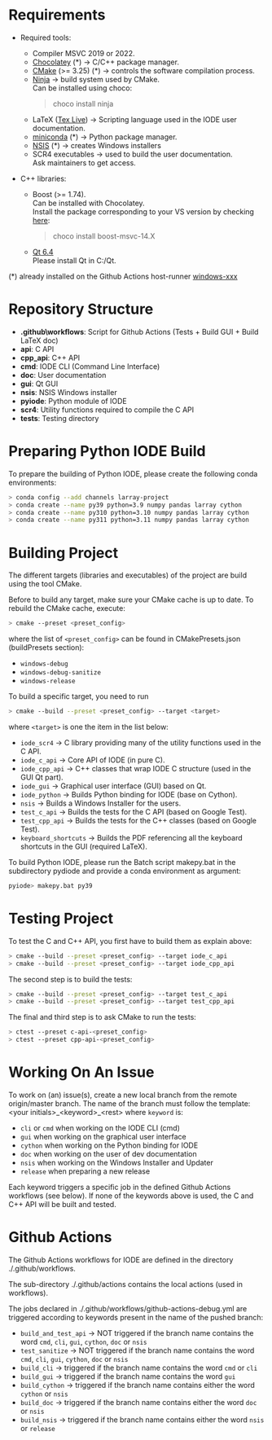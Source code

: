 # Requirements

- Required tools:
  - Compiler MSVC 2019 or 2022.
  - [Chocolatey](https://chocolatey.org/install) (*) -> C/C++ package manager.
  - [CMake](https://cmake.org/download) (>= 3.25) (*) -> controls the software compilation process.
  - [Ninja](https://ninja-build.org/) -> build system used by CMake. 
  <br> Can be installed using choco:
    > choco install ninja
  - LaTeX ([Tex Live](https://www.tug.org/texlive)) -> Scripting language used in the IODE user documentation.
  - [miniconda](https://docs.conda.io/en/latest/miniconda.html) (*) -> Python package manager.
  - [NSIS](https://nsis.sourceforge.io/Download) (*) -> creates Windows installers
  - SCR4 executables -> used to build the user documentation. 
  <br> Ask maintainers to get access.

- C++ libraries:
  - Boost (>= 1.74). 
  <br> Can be installed with Chocolatey. 
  <br> Install the package corresponding to your VS version by checking [here](https://community.chocolatey.org/packages?q=boost):
    > choco install boost-msvc-14.X
  - [Qt 6.4](https://www.qt.io/download)
  <br> Please install Qt in C:/Qt.

(*) already installed on the Github Actions host-runner [windows-xxx](https://docs.github.com/en/actions/using-github-hosted-runners/about-github-hosted-runners#supported-runners-and-hardware-resources)

# Repository Structure

- **.github\workflows**: Script for Github Actions (Tests + Build GUI + Build LaTeX doc)
- **api**: C API
- **cpp_api**: C++ API
- **cmd**: IODE CLI (Command Line Interface)
- **doc**: User documentation
- **gui**: Qt GUI
- **nsis**: NSIS Windows installer
- **pyiode**: Python module of IODE
- **scr4**: Utility functions required to compile the C API
- **tests**: Testing directory

# Preparing Python IODE Build

To prepare the building of Python IODE, please create the following conda environments:
```bash
> conda config --add channels larray-project
> conda create --name py39 python=3.9 numpy pandas larray cython
> conda create --name py310 python=3.10 numpy pandas larray cython
> conda create --name py311 python=3.11 numpy pandas larray cython
```

# Building Project

The different targets (libraries and executables) of the project are build using the tool CMake.

Before to build any target, make sure your CMake cache is up to date.
To rebuild the CMake cache, execute:
```bash
> cmake --preset <preset_config>
```
where the list of `<preset_config>` can be found in CMakePresets.json (buildPresets section):
- `windows-debug`
- `windows-debug-sanitize`
- `windows-release`

To build a specific target, you need to run
```bash
> cmake --build --preset <preset_config> --target <target>
```
where `<target>` is one the item in the list below:
- `iode_scr4`    -> C library providing many of the utility functions used in the C API.
- `iode_c_api`   -> Core API of IODE (in pure C).
- `iode_cpp_api` -> C++ classes that wrap IODE C structure (used in the GUI Qt part).
- `iode_gui`     -> Graphical user interface (GUI) based on Qt.
- `iode_python`  -> Builds Python binding for IODE (base on Cython).
- `nsis`         -> Builds a Windows Installer for the users.
- `test_c_api`   -> Builds the tests for the C API (based on Google Test).
- `test_cpp_api` -> Builds the tests for the C++ classes (based on Google Test).
- `keyboard_shortcuts` -> Builds the PDF referencing all the keyboard shortcuts in the GUI (required LaTeX).

To build Python IODE, please run the Batch script makepy.bat in the subdirectory pydiode 
and provide a conda environment as argument:
```bash
pyiode> makepy.bat py39 
```

# Testing Project

To test the C and C++ API, you first have to build them as explain above:
```bash
> cmake --build --preset <preset_config> --target iode_c_api
> cmake --build --preset <preset_config> --target iode_cpp_api
```

The second step is to build the tests:
```bash
> cmake --build --preset <preset_config> --target test_c_api
> cmake --build --preset <preset_config> --target test_cpp_api
```

The final and third step is to ask CMake to run the tests:
```bash
> ctest --preset c-api-<preset_config>
> ctest --preset cpp-api-<preset_config>
```

# Working On An Issue

To work on (an) issue(s), create a new local branch from the remote origin/master branch.
The name of the branch must follow the template: \<your initials\>\_\<keyword\>\_\<rest\> 
where `keyword` is:
- `cli` or `cmd` when working on the IODE CLI (cmd)
- `gui` when working on the graphical user interface
- `cython` when working on the Python binding for IODE
- `doc` when working on the user of dev documentation
- `nsis` when working on the Windows Installer and Updater
- `release` when preparing a new release 

Each keyword triggers a specific job in the defined Github Actions workflows (see below).
If none of the keywords above is used, the C and C++ API will be built and tested.

# Github Actions

The Github Actions workflows for IODE are defined in the directory ./.github/workflows.

The sub-directory ./.github/actions contains the local actions (used in workflows).

The jobs declared in ./.github/workflows/github-actions-debug.yml are triggered according to keywords present 
in the name of the pushed branch:
- `build_and_test_api`  -> NOT triggered if the branch name contains the word `cmd`, `cli`, `gui`, `cython`, `doc` or `nsis`
- `test_sanitize`       -> NOT triggered if the branch name contains the word `cmd`, `cli`, `gui`, `cython`, `doc` or `nsis`
- `build_cli`           -> triggered if the branch name contains the word `cmd` or `cli`
- `build_gui`           -> triggered if the branch name contains the word `gui`
- `build_cython`        -> triggered if the branch name contains either the word `cython` or `nsis`
- `build_doc`           -> triggered if the branch name contains either the word `doc` or `nsis`
- `build_nsis`          -> triggered if the branch name contains either the word `nsis` or `release`
